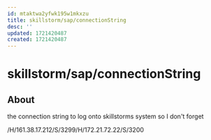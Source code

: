 ```yaml
---
id: mtaktwa2yfwk195w1mkxzu
title: skillstorm/sap/connectionString
desc: ''
updated: 1721420487
created: 1721420487
---
```

# skillstorm/sap/connectionString

## About

the connection string to log onto skillstorms system so I don't forget

/H/161.38.17.212/S/3299/H/172.21.72.22/S/3200
